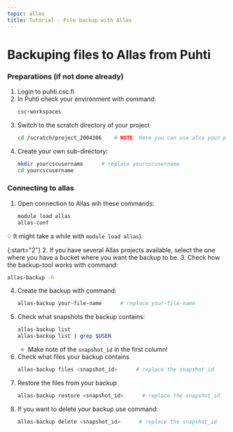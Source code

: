 ```yaml
---
topic: allas
title: Tutorial - File backup with Allas
---
```


# Backuping files to Allas from Puhti

### Preparations (if not done already)

1. Login to puhti.csc.fi
2. In Puhti check your environment with command:
   ```bash
   csc-workspaces
   ```
3. Switch to the scratch directory of your project 
   ```bash
   cd /scratch/project_2004306    # NOTE: Here you can use also your project
   ```
4. Create your own sub-directory:
   ```bash
   mkdir yourcscusername      # replace yourcscusername
   cd yourcscusername
   ```

### Connecting to allas

1. Open connection to Allas wih these commands:
   ```bash
   module load allas
   allas-conf 
   ```

💡 It might take a while with `module load allas`). 

{:start="2"}
2. If you have several Allas projects available, select the one where you have a bucket where you want the backup to be.
3. Check how the backup-tool works with command:
   ```bash
   allas-backup -h
   ```
4. Create the backup with command:
   ```bash
   allas-backup your-file-name      # replace your-file-name
   ```
5. Check what snapshots the backup contains:
   ```bash
   allas-backup list
   allas-backup list | grep $USER
   ```
   - Make note of the `snapshot_id` in the first column!
6. Check what files your backup contains
   ```bash
   allas-backup files <snapshot_id>      # replace the snapshot_id
   ```
7. Restore the files from your backup
   ```bash
   allas-backup restore <snapshot_id>      # replace the snapshot_id
   ```
8. If you want to delete your backup use command:
   ```bash
   allas-backup delete <snapshot_id>      # replace the snapshot_id
   ```